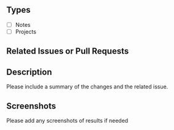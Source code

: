 ## Types 
- [ ] Notes
- [ ] Projects

## Related Issues or Pull Requests


## Description
Please include a summary of the changes and the related issue.

## Screenshots
Please add any screenshots of results if needed
